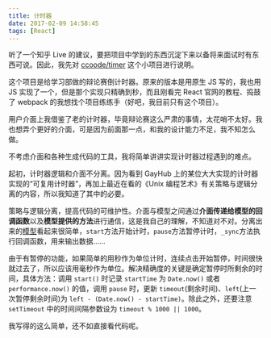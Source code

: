 ```yaml
---
title: 计时器
date: 2017-02-09 14:58:45
tags: [React]
---
```

听了一个知乎 Live 的建议，要把项目中学到的东西沉淀下来以备将来面试时有东西可说。因此，我先对 [ccoode/timer](https://github.com/ccoode/timer) 这个小项目进行说明。

这个项目是给学习部做的辩论赛倒计时器。原来的版本是用原生 JS 写的，我也用 JS 实现了一个，但是那个实现只精确到秒，而且刚看完 React 官网的教程、捣鼓了 webpack 的我想找个项目练练手（好吧，我目前只有这个项目）。

用户介面上我借鉴了老的计时器，毕竟辩论赛这么严肃的事情，太花哨不太好。我也想弄个更好的介面，可是因为前面那一点，和我的设计能力不足，我不知怎么做。

不考虑介面和各种生成代码的工具，我将简单讲讲实现计时器过程遇到的难点。

起初，计时器逻辑和介面不分离。因为看到 GayHub 上的某位大大实现的计时器实现的“可复用计时器”，再加上最近在看的《Unix 编程艺术》有关策略与逻辑分离的内容，所以我知道了其中的必要。

策略与逻辑分离，提高代码的可维护性。介面与模型之间通过**介面传递给模型的回调函数**以及**模型提供的方法**进行通信，这是我自己的理解，不知道对不对。分离出来的[模型](https://github.com/ccoode/timer/blob/master/src/index.js)看起来很简单，`start`方法开始计时，`pause`方法暂停计时，`_sync`方法执行回调函数，用来输出数据……

由于有暂停的功能，如果简单的用秒作为单位计时，连续点击开始暂停，时间很快就过去了，所以应该用毫秒作为单位。解决精确度的关键是确定暂停时所剩余的时间，具体方法：调用 `start()` 时记录 `startTime` 为 `Date.now()` 或者 `performance.now()` 的值，调用 `pause` 时，更新 `timeout`(剩余时间)、`left`(上一次暂停剩余时间)为 `left - (Date.now() - startTime)`。除此之外，还要注意 `setTimeout` 中的时间间隔参数设为 `timeout % 1000 || 1000`。

我写得的这么简单，还不如直接看代码呢。
